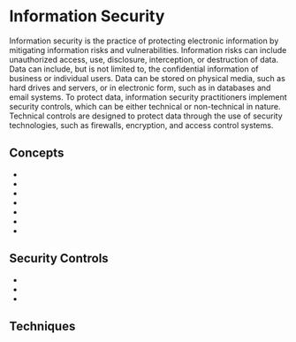 # Information Security

Information security is the practice of protecting electronic information by mitigating information risks and vulnerabilities. Information risks can include unauthorized access, use, disclosure, interception, or destruction of data. Data can include, but is not limited to, the confidential information of business or individual users. Data can be stored on physical media, such as hard drives and servers, or in electronic form, such as in databases and email systems. To protect data, information security practitioners implement security controls, which can be either technical or non-technical in nature. Technical controls are designed to protect data through the use of security technologies, such as firewalls, encryption, and access control systems.

## Concepts
* [](identification-and-authentication-methods-kerberos)
* [](remote-access-authentication-pap-and-chap)
* [](server-client-communication-security-digital-certificates)
* [](site-to-site-vpn-for-secure-connections-between-business-offices-and-partners)
* [](you-re-never-too-far-from-the-office-with-a-vpn)
* [](low-security-vpn-solution-point-to-point-tunneling-protocol)
* [](choose-the-right-switch-for-a-secure-network)


## Security Controls
* [](securing-confidentiality-of-data-using-the-bell-lapadula-model)
* [](access-controls-for-a-secure-organization)
* [](the-biba-model-a-comparison-between-bell-lapadula)


## Techniques


